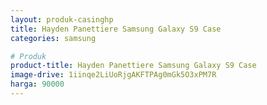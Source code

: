 ```yaml
---
layout: produk-casinghp
title: Hayden Panettiere Samsung Galaxy S9 Case
categories: samsung

# Produk
product-title: Hayden Panettiere Samsung Galaxy S9 Case
image-drive: 1iinqe2LiUoRjgAKFTPAg0mGk5O3xPM7R
harga: 90000
---
```

